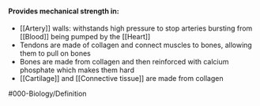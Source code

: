#### Provides mechanical strength in:
- [[Artery]] walls: withstands high pressure to stop arteries bursting from [[Blood]] being pumped by the [[Heart]]
- Tendons are made of collagen and connect muscles to bones, allowing them to pull on bones
- Bones are made from collagen and then reinforced with calcium phosphate which makes them hard
- [[Cartilage]] and [[Connective tissue]] are made from collagen

#000-Biology/Definition 